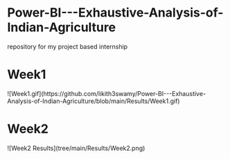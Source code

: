 # Power-BI---Exhaustive-Analysis-of-Indian-Agriculture
repository for my project based internship 
<h1>Week1</h1>
![Week1.gif](https://github.com/likith3swamy/Power-BI---Exhaustive-Analysis-of-Indian-Agriculture/blob/main/Results/Week1.gif)

<h1>Week2</h1>
![Week2 Results](tree/main/Results/Week2.png)
